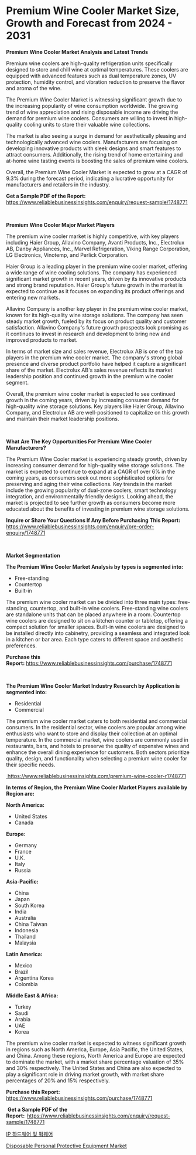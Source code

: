 <p><h1>Premium Wine Cooler Market Size, Growth and Forecast from 2024 - 2031</h1></p><p><strong>Premium Wine Cooler Market Analysis and Latest Trends</strong></p>
<p><p>Premium wine coolers are high-quality refrigeration units specifically designed to store and chill wine at optimal temperatures. These coolers are equipped with advanced features such as dual temperature zones, UV protection, humidity control, and vibration reduction to preserve the flavor and aroma of the wine.</p><p>The Premium Wine Cooler Market is witnessing significant growth due to the increasing popularity of wine consumption worldwide. The growing trend of wine appreciation and rising disposable income are driving the demand for premium wine coolers. Consumers are willing to invest in high-quality cooling units to store their valuable wine collections.</p><p>The market is also seeing a surge in demand for aesthetically pleasing and technologically advanced wine coolers. Manufacturers are focusing on developing innovative products with sleek designs and smart features to attract consumers. Additionally, the rising trend of home entertaining and at-home wine tasting events is boosting the sales of premium wine coolers.</p><p>Overall, the Premium Wine Cooler Market is expected to grow at a CAGR of 9.3% during the forecast period, indicating a lucrative opportunity for manufacturers and retailers in the industry.</p></p>
<p><strong>Get a Sample PDF of the Report:&nbsp;</strong> <a href="https://www.reliablebusinessinsights.com/enquiry/request-sample/1748771">https://www.reliablebusinessinsights.com/enquiry/request-sample/1748771</a></p>
<p>&nbsp;</p>
<p><strong>Premium Wine Cooler Major Market Players</strong></p>
<p><p>The premium wine cooler market is highly competitive, with key players including Haier Group, Allavino Company, Avanti Products, Inc., Electrolux AB, Danby Appliances, Inc., Marvel Refrigeration, Viking Range Corporation, LG Electronics, Vinotemp, and Perlick Corporation. </p><p>Haier Group is a leading player in the premium wine cooler market, offering a wide range of wine cooling solutions. The company has experienced significant market growth in recent years, driven by its innovative products and strong brand reputation. Haier Group's future growth in the market is expected to continue as it focuses on expanding its product offerings and entering new markets.</p><p>Allavino Company is another key player in the premium wine cooler market, known for its high-quality wine storage solutions. The company has seen steady market growth, fueled by its focus on product quality and customer satisfaction. Allavino Company's future growth prospects look promising as it continues to invest in research and development to bring new and improved products to market.</p><p>In terms of market size and sales revenue, Electrolux AB is one of the top players in the premium wine cooler market. The company's strong global presence and diverse product portfolio have helped it capture a significant share of the market. Electrolux AB's sales revenue reflects its market leadership position and continued growth in the premium wine cooler segment.</p><p>Overall, the premium wine cooler market is expected to see continued growth in the coming years, driven by increasing consumer demand for high-quality wine storage solutions. Key players like Haier Group, Allavino Company, and Electrolux AB are well-positioned to capitalize on this growth and maintain their market leadership positions.</p></p>
<p>&nbsp;</p>
<p><strong>What Are The Key Opportunities For Premium Wine Cooler Manufacturers?</strong></p>
<p><p>The Premium Wine Cooler market is experiencing steady growth, driven by increasing consumer demand for high-quality wine storage solutions. The market is expected to continue to expand at a CAGR of over 6% in the coming years, as consumers seek out more sophisticated options for preserving and aging their wine collections. Key trends in the market include the growing popularity of dual-zone coolers, smart technology integration, and environmentally friendly designs. Looking ahead, the market is projected to see further growth as consumers become more educated about the benefits of investing in premium wine storage solutions.</p></p>
<p><strong>Inquire or Share Your Questions If Any Before Purchasing This Report:</strong> <a href="https://www.reliablebusinessinsights.com/enquiry/pre-order-enquiry/1748771">https://www.reliablebusinessinsights.com/enquiry/pre-order-enquiry/1748771</a></p>
<p>&nbsp;</p>
<p><strong>Market Segmentation</strong></p>
<p><strong>The Premium Wine Cooler Market Analysis by types is segmented into:</strong></p>
<p><ul><li>Free-standing</li><li>Countertop</li><li>Built-in</li></ul></p>
<p><p>The premium wine cooler market can be divided into three main types: free-standing, countertop, and built-in wine coolers. Free-standing wine coolers are standalone units that can be placed anywhere in a room. Countertop wine coolers are designed to sit on a kitchen counter or tabletop, offering a compact solution for smaller spaces. Built-in wine coolers are designed to be installed directly into cabinetry, providing a seamless and integrated look in a kitchen or bar area. Each type caters to different space and aesthetic preferences.</p></p>
<p><strong>Purchase this Report:&nbsp;</strong><a href="https://www.reliablebusinessinsights.com/purchase/1748771">https://www.reliablebusinessinsights.com/purchase/1748771</a></p>
<p>&nbsp;</p>
<p><strong>The Premium Wine Cooler Market Industry Research by Application is segmented into:</strong></p>
<p><ul><li>Residential</li><li>Commercial</li></ul></p>
<p><p>The premium wine cooler market caters to both residential and commercial consumers. In the residential sector, wine coolers are popular among wine enthusiasts who want to store and display their collection at an optimal temperature. In the commercial market, wine coolers are commonly used in restaurants, bars, and hotels to preserve the quality of expensive wines and enhance the overall dining experience for customers. Both sectors prioritize quality, design, and functionality when selecting a premium wine cooler for their specific needs.</p></p>
<p><a href="https://www.reliablebusinessinsights.com/premium-wine-cooler-r1748771">&nbsp;https://www.reliablebusinessinsights.com/premium-wine-cooler-r1748771</a></p>
<p><strong>In terms of Region, the Premium Wine Cooler Market Players available by Region are:</strong></p>
<p>
    <p> <strong> North America: </strong>
        <ul>
            <li>United States</li>
            <li>Canada</li>
        </ul>
        </p> 
    <p> <strong> Europe: </strong>
        <ul>
            <li>Germany</li>
            <li>France</li>
            <li>U.K.</li>
            <li>Italy</li>
            <li>Russia</li>
        </ul>
        </p> 
    <p> <strong> Asia-Pacific: </strong>
        <ul>
            <li>China</li>
            <li>Japan</li>
            <li>South Korea</li>
            <li>India</li>
            <li>Australia</li>
            <li>China Taiwan</li>
            <li>Indonesia</li>
            <li>Thailand</li>
            <li>Malaysia</li>
        </ul>
        </p> 
    <p> <strong> Latin America: </strong>
        <ul>
            <li>Mexico</li>
            <li>Brazil</li>
            <li>Argentina Korea</li>
            <li>Colombia</li>
        </ul>
        </p> 
    <p> <strong> Middle East & Africa: </strong>
        <ul>
            <li>Turkey</li>
            <li>Saudi</li>
            <li>Arabia</li>
            <li>UAE</li>
            <li>Korea</li>
        </ul>
    </p>
    </p>
<p><p>The premium wine cooler market is expected to witness significant growth in regions such as North America, Europe, Asia Pacific, the United States, and China. Among these regions, North America and Europe are expected to dominate the market, with a market share percentage valuation of 35% and 30% respectively. The United States and China are also expected to play a significant role in driving market growth, with market share percentages of 20% and 15% respectively.</p></p>
<p><strong>Purchase this Report: </strong><a href="https://www.reliablebusinessinsights.com/purchase/1748771">https://www.reliablebusinessinsights.com/purchase/1748771</a></p>
<p>&nbsp;<strong>Get a Sample PDF of the Report:&nbsp;&nbsp;</strong><a href="https://www.reliablebusinessinsights.com/enquiry/request-sample/1748771">https://www.reliablebusinessinsights.com/enquiry/request-sample/1748771</a></p>
<p><strong></strong></p>
<p><p><a href="https://github.com/nigaleamar09/Market-Research-Report-List-2/blob/main/773654280731.md">IP 하드웨어 및 펌웨어</a></p><p><a href="https://github.com/AllisonKreiger/Market-Research-Report-List-1/blob/main/disposable-personal-protective-equipment-market.md">Disposable Personal Protective Equipment Market</a></p></p>